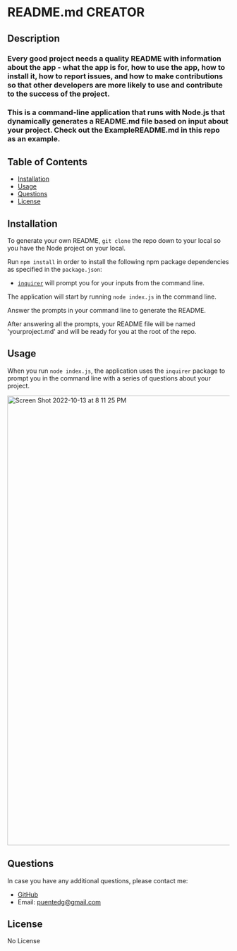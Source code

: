 # README.md CREATOR

## Description

### Every good project needs a quality README with information about the app - what the app is for, how to use the app, how to install it, how to report issues, and how to make contributions so that other developers are more likely to use and contribute to the success of the project.

### This is a command-line application that runs with Node.js that dynamically generates a README.md file based on input about your project. Check out the ExampleREADME.md in this repo as an example.

## Table of Contents
* [Installation](#installation)
* [Usage](#usage)
* [Questions](#questions)
* [License](#license)


## Installation

To generate your own README, `git clone` the repo down to your local so you have the Node project on your local.

Run `npm install` in order to install the following npm package dependencies as specified in the `package.json`:

  * [`inquirer`](https://www.npmjs.com/package/inquirer) will prompt you for your inputs from the command line.


The application will start by running `node index.js` in the command line.

Answer the prompts in your command line to generate the README.

After answering all the prompts, your README file will be named 'yourproject.md' and will be ready for you at the root of the repo.

## Usage 

When you run `node index.js`, the application uses the `inquirer` package to prompt you in the command line with a series of questions about your project.


<img width="1019" alt="Screen Shot 2022-10-13 at 8 11 25 PM" src="https://user-images.githubusercontent.com/112722601/195734173-2e2ee30b-0691-4c16-b265-99dfa62a3534.png">

## Questions

In case you have any additional questions, please contact me:
* <a href="https://github.com/puentedg">GitHub</a>
* Email: puentedg@gmail.com

## License 
No License

